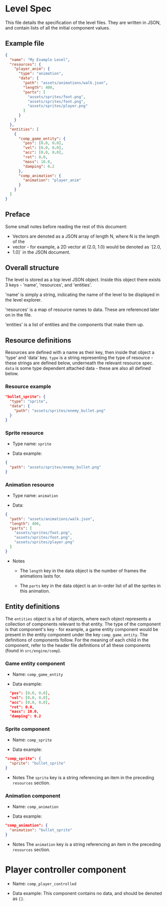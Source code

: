 # Level Spec
This file details the specification of the level files. They are written in
JSON, and contain lists of all the initial component values.

## Example file
```json
{
  "name": "My Example Level",
  "resources": {
    "player_anim": {
      "type": "animation",
      "data": {
        "path": "assets/animations/walk.json",
        "length": 400,
        "parts": [
          "assets/sprites/foot.png",
          "assets/sprites/foot.png",
          "assets/sprites/player.png"
        ]
      }
    }
  },
  "entities": [
    {
      "comp_game_entity": {
        "pos": [0.0, 0.0],
        "vel": [0.0, 0.0],
        "acc": [0.0, 0.0],
        "rot": 0.0,
        "mass": 10.0,
        "damping": 0.2
      },
      "comp_animation": {
        "animation": "player_anim"
      }
    }
  ]
}
```

## Preface
Some small notes before reading the rest of this document:

* Vectors are denoted as a JSON array of length N, where N is the length of the
* vector - for example, a 2D vector at (2.0, 1.0) would be denoted as `[2.0,
* 1.0]` in the JSON document.

## Overall structure
The level is stored as a top level JSON object. Inside this object there exists
3 keys - 'name', 'resources', and 'entities'. 

'name' is simply a string, indicating the name of the level to be displayed in
the level explorer.

'resources' is a map of resource names to data. These are referenced later on in the file.

'entities' is a list of entities and the components that make them up.

## Resource definitions
Resources are defined with a name as their key, then inside that object a
'type' and 'data' key. `type` is a string representing the type of resource -
these strings are defined below, underneath the relevant resource spec. `data`
is some type dependent attached data - these are also all defined below.

### Resource example
```json
"bullet_sprite": {
  "type": "sprite",
  "data": {
    "path": "assets/sprites/enemy_bullet.png"
  }
}
```

### Sprite resource

* Type name: `sprite`

* Data example: 
```json
{
  "path": "assets/sprites/enemy_bullet.png"
}
```

### Animation resource

* Type name: `animation`

* Data:
```json
{
  "path": "assets/animations/walk.json",
  "length": 400,
  "parts": [
    "assets/sprites/foot.png",
    "assets/sprites/foot.png",
    "assets/sprites/player.png"
  ]
}
```

* Notes
  * The `length` key in the data object is the number of frames the animations
    lasts for.

  * The `parts` key in the data object is an in-order list of all the sprites
    in this animation.

## Entity definitions
The `entities` object is a list of objects, where each object represents a
collection of components relevant to that entity. The type of the component is
that component's key - for example, a game entity component would be present in
the entity component under the key `comp_game_entity`. The definitions of
components follow. For the meaning of each child in the component, refer to the
header file definitions of all these components (found in `src/engine/comp`).

### Game entity component
* Name: `comp_game_entity`

* Data example:
```json
  "pos": [0.0, 0.0],
  "vel": [0.0, 0.0],
  "acc": [0.0, 0.0],
  "rot": 0.0,
  "mass": 10.0,
  "damping": 0.2
```

### Sprite component
* Name: `comp_sprite`

* Data example:
```json
"comp_sprite": {
  "sprite": "bullet_sprite"
}
```

* Notes
The `sprite` key is a string referencing an item in the preceding `resources`
section.

### Animation component
* Name: `comp_animation`

* Data example:
```json
"comp_animation": {
  "animation": "bullet_sprite"
}
```

* Notes
The `animation` key is a string referencing an item in the preceding
`resources` section.

# Player controller component
* Name: `comp_player_controlled`

* Data example:
This component contains no data, and should be denoted as `{}`.

